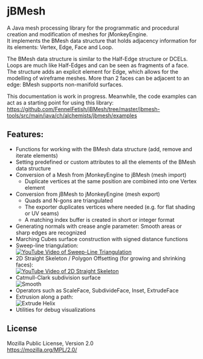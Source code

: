# jBMesh
A Java mesh processing library for the programmatic and procedural creation and modification of meshes for jMonkeyEngine.  
It implements the BMesh data structure that holds adjacency information for its elements: Vertex, Edge, Face and Loop.

The BMesh data structure is similar to the Half-Edge structure or DCELs. Loops are much like Half-Edges and can be seen as fragments of a face. The structure adds an explicit element for Edge, which allows for the modelling of wireframe meshes. More than 2 faces can be adjacent to an edge: BMesh supports non-manifold surfaces.

This documentation is work in progress. Meanwhile, the code examples can act as a starting point for using this library:
https://github.com/FennelFetish/jBMesh/tree/master/jbmesh-tools/src/main/java/ch/alchemists/jbmesh/examples

## Features:
 - Functions for working with the BMesh data structure (add, remove and iterate elements)
 - Setting predefined or custom attributes to all the elements of the BMesh data structure
 - Conversion of a Mesh from jMonkeyEngine to jBMesh (mesh import)
   - Duplicate vertices at the same position are combined into one Vertex element
 - Conversion from jBMesh to jMonkeyEngine (mesh export)
   - Quads and N-gons are triangulated
   - The exporter duplicates vertices where needed (e.g. for flat shading or UV seams)
   - A matching index buffer is created in short or integer format
 - Generating normals with crease angle parameter: Smooth areas or sharp edges are recognized
 - Marching Cubes surface construction with signed distance functions
 - Sweep-line triangulation:  
   [![YouTube Video of Sweep-Line Triangulation](https://img.youtube.com/vi/OAiuNZTQXJo/0.jpg "Video")](http://www.youtube.com/watch?v=OAiuNZTQXJo)
 - 2D Straight Skeleton / Polygon Offsetting (for growing and shrinking faces):  
   [![YouTube Video of 2D Straight Skeleton](https://img.youtube.com/vi/hZc-YBwF4kw/0.jpg "Video")](http://www.youtube.com/watch?v=hZc-YBwF4kw)
 - Catmull-Clark subdivision surface  
   ![Smooth](https://i.imgur.com/aDRQH9d.png)
 - Operators such as ScaleFace, SubdivideFace, Inset, ExtrudeFace
 - Extrusion along a path:  
   ![Extrude Helix](https://i.imgur.com/jTgCJzx.png)
 - Utilities for debug visualizations

## License
Mozilla Public License, Version 2.0  
https://mozilla.org/MPL/2.0/
